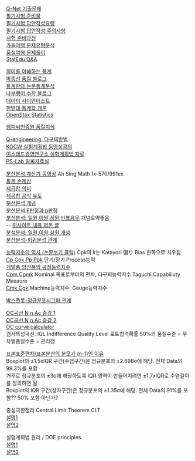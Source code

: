 <!-- 줄 바꾸는 명령어 : 행의 끝에 공백글자 2개 입력 or <br/> -->

[Q-Net 기출문제](https://www.q-net.or.kr/cst006.do?id=cst00601&code=1203&gSite=Q&gId=)  
[필기시험 준비물](https://soncs.tistory.com/116)  
[필기시험 답안작성요령](https://blog.naver.com/qualityengineer/223511281853)  
[필기시험 답안작성 주의사항](https://www.q-net.or.kr/rcv002.do?id=rcv002_baseInfo&gSite=Q&gId=)  
[시험 준비과정](https://m.blog.naver.com/haiena21/220981134824)  
[가을여행 문제유형분석](https://blog.naver.com/jhlee1026200)  
[품질여행 문제풀이](https://blog.naver.com/muojsj)  
[StatEdu Q&A](http://www.statedu.com/qna)  
  
[의미를 이해하는 통계](https://diseny.tistory.com/entry/%EB%B6%84%EC%82%B0%EC%9C%BC%EB%A1%9C-%ED%8F%89%EA%B7%A0%EC%B0%A8%EC%9D%B4-%EA%B0%90%EC%A7%80%ED%95%98%EA%B8%B0)  
[박종선 품질 블로그](https://blog.naver.com/PostList.naver?blogId=james_parku&from=postList&categoryNo=54&parentCategoryNo=54)  
[통계판다 논문통계분석](https://blog.naver.com/lee-korea)  
[나부랭이 수학 블로그](https://math100.tistory.com/category/%ED%86%B5%EA%B3%84)  
[데이터 사이언티스트](https://recipesds.tistory.com/)  
[한밭대 통계학 개론](http://www.kocw.net/home/cview.do?cid=944a385c62aab5c2)  
[OpenStax Statistics](https://openstax.org/subjects/math#Statistics)  

[엠피씨인증원 품질지식](https://blog.naver.com/PostList.naver?blogId=jiwoo6941&from=postList&categoryNo=19&parentCategoryNo=19)  

[Q-engineering; 다구찌방법](http://www.q-engineering.pe.kr)  
[KOCW 실험계획법 동영상강의](http://www.kocw.net/home/cview.do?cid=89b305c20cf85265)  
[이스테드경영연구소 실험계획법 자료](https://blog.naver.com/lchry/220460661462)  
[PS-Lab 알짜자료실](http://www.ps-lab.co.kr/?page_id=1374)  

[분산분석 계산기 동영상](https://www.youtube.com/results?search_query=Ah+Sing+Math+fx-570%2F991ex+anova)  Ah Sing Math fx-570/991ex  
[통계 손계산](https://graziano-raulin.com/tutorials/stat_comp/manual_comp.htm)  
[제곱합 의미](https://blog.naver.com/jaegyunjung/220869102447)  
[제공합 공식 유도](https://diseny.tistory.com/entry/%EC%A0%9C%EA%B3%B1%ED%95%A9Sum-of-Squares-SS-%EA%B0%84%ED%8E%B8%EC%8B%9D)  
[분산분석 개념](https://diseny.tistory.com/entry/%EB%B6%84%EC%82%B0%EB%B6%84%EC%84%9DANOVA%EB%A5%BC-%EC%9D%B4%ED%95%B4%ED%95%98%EB%8A%94-%EA%B0%80%EC%9E%A5-%EC%A2%8B%EC%9D%80-%EB%B0%A9%EB%B2%951)  
[분산분석 F판정과 p판정](https://www.statisticshowto.com/probability-and-statistics/f-statistic-value-test/#ANOVA)  
[분산분석; 일원,이원,삼원,반복유무](http://www.q-engineering.pe.kr/6_2.htm)  개념요약좋음  
-- [위사이트 내용 퍼온 글](https://blog.naver.com/iloveusm00/60015417328)  
[분석분석; 일원,이원,삼원 개념](https://hazel01.tistory.com/15)  
[분산분석-회귀분석 관계](https://blog.naver.com/definitice/221333302203)  

[능력지수의 역사 (논문보기 클릭)](https://www.dbpia.co.kr/journal/articleDetail?nodeId=NODE07244855)  Cpk의 k는 Katayori 偏り Bias 한쪽으로 치우침  
[Cp Cpk Pp Ppk](https://matthew530419.tistory.com/9) 단기/장기 Process능력  
[개발품 양산품의 공정능력지수](https://wiselife1975.com/entry/%EA%B3%B5%EC%A0%95%EB%8A%A5%EB%A0%A5%EC%A7%80%EC%88%98-Cp-Cpk-Pp-Ppk)  
[Cpm Cpmk](https://blog.naver.com/syg6260/221484839672) Nominal 목표로부터의 편차, 다구찌능력지수 Taguchi Capabiliuty Measure  
[Cmk Cgk](https://blog.naver.com/syg6260/221499118219) Machine능력지수, Gauge능력지수  

[박스플롯-정규분포시그마 관계](https://en.wikipedia.org/wiki/File:Boxplot_vs_PDF.svg)  

[OC곡선 N,n,Ac 증감 1](https://blog.naver.com/jhlee1026200/20161262397)  
[OC곡선 N,n,Ac 증감 2](https://blog.naver.com/muojsj/221193591397)  
[OC curve calculator](https://www.acceptancesampling.com)  
검사특성곡선. IQL Indifference Quality Level 로트합격확률 50%의 품질수준 = 무차별품질수준 = 관리점  

[표본표준편차/표본분산의 분모가 (n-1)인 이유](https://m.blog.naver.com/sjloveu2/222908526347)  
Boxplot의 ±1.5xIQR 구간(수염구간)은 정규분포의 ±2.698σ에 해당. 전체 Data의 99.3%를 포함  
거꾸로 정규분포의 ±3σ에 해당하도록 IQR 영역이 만들어지려면 ±1.7xIQR로 수염길이를 정의하면 됨  
Boxplot의 IQR 구간(상자구간)은 정규분포의 ±1.35σ에 해당. 전체 Data의 91%를 포함?? 50% 포함 아닌가?  

중심극한정리 Central Limit Theorem CLT  
[설명1](https://angeloyeo.github.io/2020/09/15/CLT_meaning.html)  
[설명2](https://velog.io/@bumblebeeda/%ED%86%B5%EA%B3%84-%EA%B0%80%EC%84%A4%EA%B2%80%EC%A0%95-%EC%A0%84%EC%97%90-%EC%95%8C%EB%A9%B4-%EC%A2%8B%EC%9D%80-%EA%B2%83-%EC%A0%95%EA%B7%9C%EB%B6%84%ED%8F%AC-%EC%A4%91%EC%8B%AC%EA%B7%B9%ED%95%9C%EC%A0%95%EB%A6%AC)  

실험계획법 원리 / DOE principles  
[설명1](https://blog.naver.com/PostView.naver?blogId=unirone&logNo=221082598594&categoryNo=34&parentCategoryNo=0&viewDate=&currentPage=1&postListTopCurrentPage=&from=postList)  
[설명2](https://engineering-cluster.tistory.com/127)  

